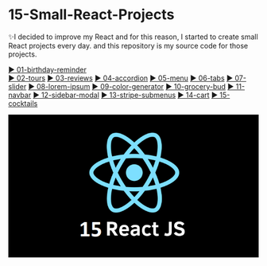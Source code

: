 # 15-Small-React-Projects

✨I decided to improve my React and for this reason, I started to create small React projects every day. and this repository is my source code for those projects.



[▶️ 01-birthday-reminder](https://react-projects-1-birthday-reminder.netlify.app/)<br/>
[▶️ 02-tours](https://react-projects-2-tours.netlify.app/)
[▶️ 03-reviews](https://react-projects-3-reviews.netlify.app/)
[▶️ 04-accordion](https://react-projects-4-accordion.netlify.app/)
[▶️ 05-menu](https://react-projects-5-menu.netlify.app/)
[▶️ 06-tabs](https://react-projects-6-tabs.netlify.app/)
[▶️ 07-slider](https://react-projects-7-slider.netlify.app/)
[▶️ 08-lorem-ipsum](https://react-projects-8-lorem-ipsum-generator.netlify.app/)
[▶️ 09-color-generator](https://react-projects-9-color-generator.netlify.app/)
[▶️ 10-grocery-bud](https://react-projects-10-grocery-bud.netlify.app/)
[▶️ 11-navbar](https://react-projects-11-navbar.netlify.app/)
[▶️ 12-sidebar-modal](https://react-projects-12-sidebar-modal.netlify.app/)
[▶️ 13-stripe-submenus](https://react-projects-13-stripe-submenus.netlify.app/)
[▶️ 14-cart](https://react-projects-14-usereducer-cart.netlify.app/)
[▶️ 15-cocktails](https://react-projects-15-cocktails.netlify.app/)

![preview img](/preview.jpg)
